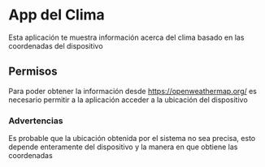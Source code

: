 # App del Clima
Esta aplicación te muestra información acerca del clima basado en las coordenadas del dispositivo

## Permisos
Para poder obtener la información desde https://openweathermap.org/ es necesario permitir a la aplicación acceder a la ubicación del dispositivo

### Advertencias
Es probable que la ubicación obtenida por el sistema no sea precisa, esto depende enteramente del dispositivo y la manera en que obtiene las coordenadas

